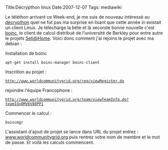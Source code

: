 Title:Décrypthon linux
Date:2007-12-07
Tags:  mediawiki

Le téléthon arrivant ce Week-end, je me suis de nouveau intéressé au
[décrypthon](http://www.decrypthon.fr/) quel ne fut pas ma surprise en
lisant que cette année in existait un client Linux. Je télécharge la
bête et là seconde bonne nouvelle c'est
[boinc](http://boinc.berkeley.edu/), le client de calcul distribué de
l'université de Berkley pour entre autre le projets
[Seti@Home](http://setiathome.berkeley.edu/). Voici donc comment j'ai
rejoins le projet avec ma debian :

Installation de boinc

`apt-get install boinc-manager boinc-client`

Inscrition au projet :

[`http://www.worldcommunitygrid.org/reg/viewRegister.do`](http://www.worldcommunitygrid.org/reg/viewRegister.do)

rejoindre l'équipe Francophone :

[`http://www.worldcommunitygrid.org/team/viewTeamInfo.do?teamId=0MV6V88PP1`](http://www.worldcommunitygrid.org/team/viewTeamInfo.do?teamId=0MV6V88PP1)

Commencer le calcul :

`boincmgr`

L'assistant d'ajout de projet se lance dans URL du projet entrez :
www.worldcommunitygrid.org puis rentrez votre nom de membre et le mot de
passe. Et voilà les calculs commencent.

